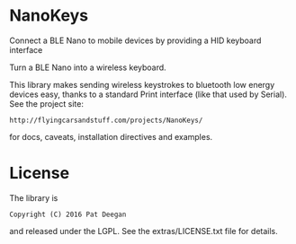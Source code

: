 # NanoKeys
Connect a BLE Nano to mobile devices by providing a HID keyboard interface

Turn a BLE Nano into a wireless keyboard.

This library makes sending wireless keystrokes to bluetooth low energy devices easy, thanks to a standard Print interface (like that used by Serial).
See the project site:

	http://flyingcarsandstuff.com/projects/NanoKeys/

for docs, caveats, installation directives and examples.


# License

The library is

	Copyright (C) 2016 Pat Deegan

and released under the LGPL.  See the extras/LICENSE.txt file for details.

